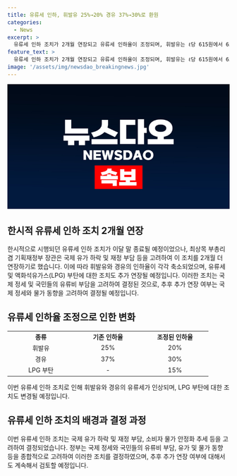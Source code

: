 ```yaml
---
title: 유류세 인하, 휘발유 25%→20% 경유 37%→30%로 환원
categories:
  - News
excerpt: >
  유류세 인하 조치가 2개월 연장되고 유류세 인하율이 조정되며, 휘발유는 ℓ당 615원에서 656원으로, 경유는 ℓ당 369원에서 407원으로 높아지게 됩니다. 이러한 조치는 국제 유가 하락과 재정 부담 등을 고려한 결정으로, 추가 연장 여부는 추후 결정될 것으로 전해졌습니다. 최상목 부총리는 이에 대해 국제 정세와 국민 유류비 부담을 고려한 결정이라며 추가 연장 여부는 추후 결정될 것이라고 밝혔습니다.
feature_text: >
  유류세 인하 조치가 2개월 연장되고 유류세 인하율이 조정되며, 휘발유는 ℓ당 615원에서 656원으로, 경유는 ℓ당 369원에서 407원으로 높아지게 됩니다. 이러한 조치는 국제 유가 하락과 재정 부담 등을 고려한 결정으로, 추가 연장 여부는 추후 결정될 것으로 전해졌습니다. 최상목 부총리는 이에 대해 국제 정세와 국민 유류비 부담을 고려한 결정이라며 추가 연장 여부는 추후 결정될 것이라고 밝혔습니다.
image: '/assets/img/newsdao_breakingnews.jpg'
---
```


<p><img src="/assets/img/newsdao_breakingnews.jpg" alt="pcversion 속보" /></p>

<h2 data-ke-size="size26">한시적 유류세 인하 조치 2개월 연장</h2>

<p data-ke-size="size16">한시적으로 시행되던 유류세 인하 조치가 이달 말 종료될 예정이었으나, 최상목 부총리 겸 기획재정부 장관은 국제 유가 하락 및 재정 부담 등을 고려하여 이 조치를 2개월 더 연장하기로 했습니다. 이에 따라 휘발유와 경유의 인하율이 각각 축소되었으며, 유류세 및 액화석유가스(LPG) 부탄에 대한 조치도 추가 연장될 예정입니다. 이러한 조치는 국제 정세 및 국민들의 유류비 부담을 고려하여 결정된 것으로, 추후 추가 연장 여부는 국제 정세와 물가 동향을 고려하여 결정될 예정입니다.</p>

<h2 data-ke-size="size26">유류세 인하율 조정으로 인한 변화</h2>

<table>
   <colgroup>
   <col width="152">
   <col width="152">
   <col width="152">
   </colgroup>
   <tbody>
      <tr>
         <td style="text-align: center; height: 17px;"><b>종류</b></td>
         <td style="text-align: center; height: 17px;"><b>기존 인하율</b></td>
         <td style="text-align: center; height: 17px;"><b>조정된 인하율</b></td>
      </tr>
      <tr>
         <td style="text-align: center; height: 17px;">휘발유</td>
         <td style="text-align: center; height: 17px;">25%</td>
         <td style="text-align: center; height: 17px;">20%</td>
      </tr>
      <tr>
         <td style="text-align: center; height: 17px;">경유</td>
         <td style="text-align: center; height: 17px;">37%</td>
         <td style="text-align: center; height: 17px;">30%</td>
      </tr>
      <tr>
         <td style="text-align: center; height: 17px;">LPG 부탄</td>
         <td style="text-align: center; height: 17px;">-</td>
         <td style="text-align: center; height: 17px;">15%</td>
      </tr>
   </tbody>
</table>

<p data-ke-size="size16">이번 유류세 인하 조치로 인해 휘발유와 경유의 유류세가 인상되며, LPG 부탄에 대한 조치도 변경될 예정입니다.</p>

<h2 data-ke-size="size26">유류세 인하 조치의 배경과 결정 과정</h2>

<p data-ke-size="size16">이번 유류세 인하 조치는 국제 유가 하락 및 재정 부담, 소비자 물가 안정화 추세 등을 고려하여 결정되었습니다. 정부는 국제 정세와 국민들의 유류비 부담, 유가 및 물가 동향 등을 종합적으로 고려하여 이러한 조치를 결정하였으며, 추후 추가 연장 여부에 대해서도 계속해서 검토할 예정입니다.</p>

